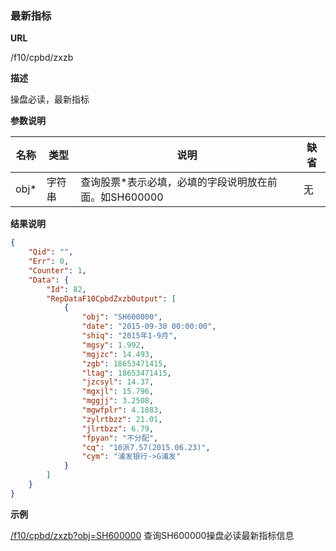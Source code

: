 
### 最新指标

**URL**

/f10/cpbd/zxzb

**描述**

操盘必读，最新指标

**参数说明**

|名称|类型|说明|缺省|
| -------- | -------- | -------- | -------- |
|obj\*|字符串|查询股票\*表示必填，必填的字段说明放在前面。如SH600000|无|


**结果说明**

```json
{
    "Qid": "",
    "Err": 0,
    "Counter": 1,
    "Data": {
        "Id": 82,
        "RepDataF10CpbdZxzbOutput": [
            {
                "obj": "SH600000",
                "date": "2015-09-30 00:00:00",
                "shiq": "2015年1-9月",
                "mgsy": 1.992,
                "mgjzc": 14.493,
                "zgb": 18653471415,
                "ltag": 18653471415,
                "jzcsyl": 14.37,
                "mgxjl": 15.796,
                "mggjj": 3.2508,
                "mgwfplr": 4.1883,
                "zylrtbzz": 21.01,
                "jlrtbzz": 6.79,
                "fpyan": "不分配",
                "cq": "10派7.57(2015.06.23)",
                "cym": "浦发银行->G浦发"
            }
        ]
    }
}
```

**示例**

[/f10/cpbd/zxzb?obj=SH600000]($APIHOST$/f10/cpbd/zxzb?obj=SH600000)
查询SH600000操盘必读最新指标信息
